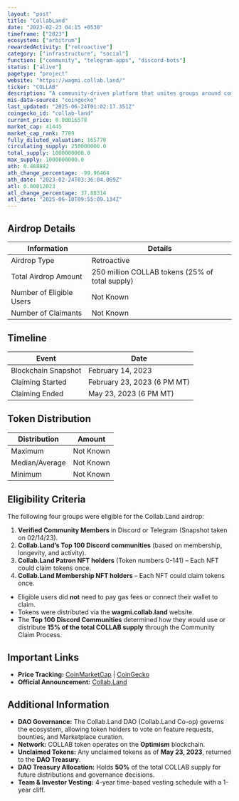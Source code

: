```yaml
---
layout: "post"
title: "CollabLand"
date: "2023-02-23 04:15 +0530"
timeframe: ["2023"]
ecosystem: ["arbitrum"]
rewardedActivity: ["retroactive"]
category: ["infrastructure", "social"]
function: ["community", "telegram-apps", "discord-bots"]
status: ["alive"]
pagetype: "project"
website: "https://wagmi.collab.land/"
ticker: "COLLAB"
description: "A community-driven platform that unites groups around common purposes, fostering collaboration through tokenized governance."
mis-data-source: "coingecko"
last_updated: "2025-06-24T01:02:17.351Z"
coingecko_id: "collab-land"
current_price: 0.00016578
market_cap: 41445
market_cap_rank: 7789
fully_diluted_valuation: 165778
circulating_supply: 250000000.0
total_supply: 1000000000.0
max_supply: 1000000000.0
ath: 0.468882
ath_change_percentage: -99.96464
ath_date: "2023-02-24T03:36:04.069Z"
atl: 0.00012023
atl_change_percentage: 37.88314
atl_date: "2025-06-10T09:55:09.134Z"
---
```


## Airdrop Details

| Information              | Details                                         |
| ------------------------ | ----------------------------------------------- |
| Airdrop Type             | Retroactive                                     |
| Total Airdrop Amount     | 250 million COLLAB tokens (25% of total supply) |
| Number of Eligible Users | Not Known                                       |
| Number of Claimants      | Not Known                                       |

## Timeline

| Event               | Date                        |
| ------------------- | --------------------------- |
| Blockchain Snapshot | February 14, 2023           |
| Claiming Started    | February 23, 2023 (6 PM MT) |
| Claiming Ended      | May 23, 2023 (6 PM MT)      |

## Token Distribution

| Distribution   | Amount    |
| -------------- | --------- |
| Maximum        | Not Known |
| Median/Average | Not Known |
| Minimum        | Not Known |

## Eligibility Criteria

The following four groups were eligible for the Collab.Land airdrop:

1. **Verified Community Members** in Discord or Telegram (Snapshot taken on 02/14/23).
2. **Collab.Land’s Top 100 Discord communities** (based on membership, longevity, and activity).
3. **Collab.Land Patron NFT holders** (Token numbers 0-141) – Each NFT could claim tokens once.
4. **Collab.Land Membership NFT holders** – Each NFT could claim tokens once.

- Eligible users did **not** need to pay gas fees or connect their wallet to claim.
- Tokens were distributed via the **wagmi.collab.land** website.
- The **Top 100 Discord Communities** determined how they would use or distribute **15% of the total COLLAB supply** through the Community Claim Process.

## Important Links

- **Price Tracking:** [CoinMarketCap](https://coinmarketcap.com/currencies/collab-land) |
  [CoinGecko](https://www.coingecko.com/en/coins/collab-land)
- **Official Announcement:** [Collab.Land](https://wagmi.collab.land/)

## Additional Information

- **DAO Governance:** The Collab.Land DAO (Collab.Land Co-op) governs the ecosystem, allowing token holders to vote on feature requests, bounties, and Marketplace curation.
- **Network:** COLLAB token operates on the **Optimism** blockchain.
- **Unclaimed Tokens:** Any unclaimed tokens as of **May 23, 2023**, returned to the **DAO Treasury**.
- **DAO Treasury Allocation:** Holds **50%** of the total COLLAB supply for future distributions and governance decisions.
- **Team & Investor Vesting:** 4-year time-based vesting schedule with a 1-year cliff.
